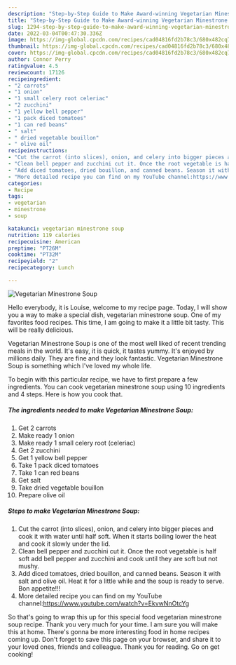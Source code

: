 ```yaml
---
description: "Step-by-Step Guide to Make Award-winning Vegetarian Minestrone Soup"
title: "Step-by-Step Guide to Make Award-winning Vegetarian Minestrone Soup"
slug: 1294-step-by-step-guide-to-make-award-winning-vegetarian-minestrone-soup
date: 2022-03-04T00:47:30.336Z
image: https://img-global.cpcdn.com/recipes/cad04816fd2b78c3/680x482cq70/vegetarian-minestrone-soup-recipe-main-photo.jpg
thumbnail: https://img-global.cpcdn.com/recipes/cad04816fd2b78c3/680x482cq70/vegetarian-minestrone-soup-recipe-main-photo.jpg
cover: https://img-global.cpcdn.com/recipes/cad04816fd2b78c3/680x482cq70/vegetarian-minestrone-soup-recipe-main-photo.jpg
author: Connor Perry
ratingvalue: 4.5
reviewcount: 17126
recipeingredient:
- "2 carrots"
- "1 onion"
- "1 small celery root celeriac"
- "2 zucchini"
- "1 yellow bell pepper"
- "1 pack diced tomatoes"
- "1 can red beans"
- " salt"
- " dried vegetable bouillon"
- " olive oil"
recipeinstructions:
- "Cut the carrot (into slices), onion, and celery into bigger pieces and cook it with water until half soft. When it starts boiling lower the heat and cook it slowly under the lid."
- "Clean bell pepper and zucchini cut it. Once the root vegetable is half soft add bell pepper and zucchini and cook until they are soft but not mushy."
- "Add diced tomatoes, dried bouillon, and canned beans. Season it with salt and olive oil. Heat it for a little while and the soup is ready to serve. Bon appetite!!!"
- "More detailed recipe you can find on my YouTube channel:https://www.youtube.com/watch?v=EkvwNnOtcYg"
categories:
- Recipe
tags:
- vegetarian
- minestrone
- soup

katakunci: vegetarian minestrone soup 
nutrition: 119 calories
recipecuisine: American
preptime: "PT26M"
cooktime: "PT32M"
recipeyield: "2"
recipecategory: Lunch

---
```



![Vegetarian Minestrone Soup](https://img-global.cpcdn.com/recipes/cad04816fd2b78c3/680x482cq70/vegetarian-minestrone-soup-recipe-main-photo.jpg)

Hello everybody, it is Louise, welcome to my recipe page. Today, I will show you a way to make a special dish, vegetarian minestrone soup. One of my favorites food recipes. This time, I am going to make it a little bit tasty. This will be really delicious.



Vegetarian Minestrone Soup is one of the most well liked of recent trending meals in the world. It's easy, it is quick, it tastes yummy. It's enjoyed by millions daily. They are fine and they look fantastic. Vegetarian Minestrone Soup is something which I've loved my whole life.


To begin with this particular recipe, we have to first prepare a few ingredients. You can cook vegetarian minestrone soup using 10 ingredients and 4 steps. Here is how you cook that.

<!--inarticleads1-->

##### The ingredients needed to make Vegetarian Minestrone Soup:

1. Get 2 carrots
1. Make ready 1 onion
1. Make ready 1 small celery root (celeriac)
1. Get 2 zucchini
1. Get 1 yellow bell pepper
1. Take 1 pack diced tomatoes
1. Take 1 can red beans
1. Get  salt
1. Take  dried vegetable bouillon
1. Prepare  olive oil




<!--inarticleads2-->

##### Steps to make Vegetarian Minestrone Soup:

1. Cut the carrot (into slices), onion, and celery into bigger pieces and cook it with water until half soft. When it starts boiling lower the heat and cook it slowly under the lid.
1. Clean bell pepper and zucchini cut it. Once the root vegetable is half soft add bell pepper and zucchini and cook until they are soft but not mushy.
1. Add diced tomatoes, dried bouillon, and canned beans. Season it with salt and olive oil. Heat it for a little while and the soup is ready to serve. Bon appetite!!!
1. More detailed recipe you can find on my YouTube channel:https://www.youtube.com/watch?v=EkvwNnOtcYg




So that's going to wrap this up for this special food vegetarian minestrone soup recipe. Thank you very much for your time. I am sure you will make this at home. There's gonna be more interesting food in home recipes coming up. Don't forget to save this page on your browser, and share it to your loved ones, friends and colleague. Thank you for reading. Go on get cooking!
